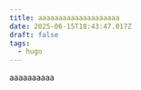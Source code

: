 ```yaml
---
title: aaaaaaaaaaaaaaaaaaaa
date: 2025-06-15T18:43:47.017Z
draft: false
tags:
  - hugo
---
```

aaaaaaaaaa